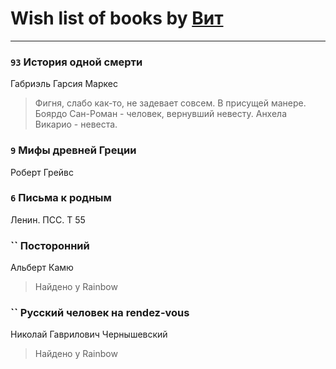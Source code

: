 # Wish list of books by [Вит](http://vk.com/id300273923)
---

### `93` История одной смерти
Габриэль Гарсия Маркес
> Фигня, слабо как-то, не задевает совсем.
> В присущей манере.
> Боярдо Сан-Роман - человек, вернувший невесту.
> Анхела Викарио - невеста.

### `9` Мифы древней Греции
Роберт Грейвс

### `6` Письма к родным
Ленин. ПСС. Т 55

### `` Посторонний
Альберт Камю
> Найдено у Rainbow

### `` Русский человек на rendez-vous
Николай Гаврилович Чернышевский
> Найдено у Rainbow

